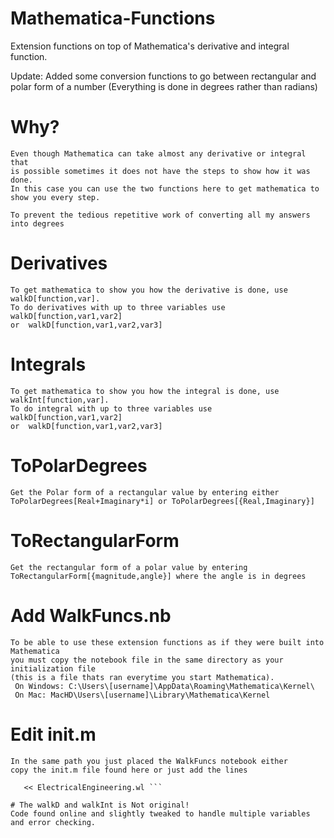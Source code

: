 # Mathematica-Functions
Extension functions on top of Mathematica's derivative and integral function.

Update: Added some conversion functions to go between rectangular and polar form of a number (Everything is done in degrees rather than radians)

# Why?
    Even though Mathematica can take almost any derivative or integral that
    is possible sometimes it does not have the steps to show how it was done.
    In this case you can use the two functions here to get mathematica to show you every step.

    To prevent the tedious repetitive work of converting all my answers into degrees

# Derivatives
    To get mathematica to show you how the derivative is done, use walkD[function,var].
    To do derivatives with up to three variables use walkD[function,var1,var2]
    or  walkD[function,var1,var2,var3]

# Integrals
    To get mathematica to show you how the integral is done, use walkInt[function,var].
    To do integral with up to three variables use walkD[function,var1,var2]
    or  walkD[function,var1,var2,var3]

# ToPolarDegrees
    Get the Polar form of a rectangular value by entering either ToPolarDegrees[Real+Imaginary*i] or ToPolarDegrees[{Real,Imaginary}]

# ToRectangularForm
    Get the rectangular form of a polar value by entering
    ToRectangularForm[{magnitude,angle}] where the angle is in degrees
    
# Add WalkFuncs.nb
    To be able to use these extension functions as if they were built into Mathematica
    you must copy the notebook file in the same directory as your initialization file
    (this is a file thats ran everytime you start Mathematica).
     On Windows: C:\Users\[username]\AppData\Roaming\Mathematica\Kernel\
     On Mac: MacHD\Users\[username]\Library\Mathematica\Kernel

# Edit init.m
    In the same path you just placed the WalkFuncs notebook either
    copy the init.m file found here or just add the lines  
```<< WalkFuncs.wl
   << ElectricalEngineering.wl ```

# The walkD and walkInt is Not original!
Code found online and slightly tweaked to handle multiple variables and error checking.
 
